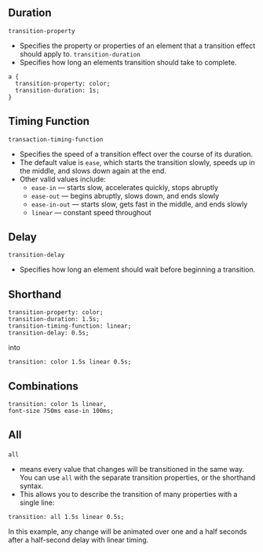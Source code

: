 ## Duration
`transition-property`
- Specifies the property or properties of an element that a transition effect should apply to.
`transition-duration`
- Specifies how long an elements transition should take to complete.
```
a {  
  transition-property: color;  
  transition-duration: 1s;  
}
```

## Timing Function
`transaction-timing-function`
- Specifies the speed of a transition effect over the course of its duration.
- The default value is `ease`, which starts the transition slowly, speeds up in the middle, and slows down again at the end.
- Other valid values include:
	- `ease-in` — starts slow, accelerates quickly, stops abruptly
	- `ease-out` — begins abruptly, slows down, and ends slowly
	- `ease-in-out` — starts slow, gets fast in the middle, and ends slowly
	- `linear` — constant speed throughout

## Delay
`transition-delay`
- Specifies how long an element should wait before beginning a transition.

## Shorthand
```
transition-property: color;
transition-duration: 1.5s;
transition-timing-function: linear;
transition-delay: 0.5s;
```
into 
```
transition: color 1.5s linear 0.5s;
```


## Combinations
```
transition: color 1s linear,
font-size 750ms ease-in 100ms;
```

## All
`all` 
- means every value that changes will be transitioned in the same way. You can use `all` with the separate transition properties, or the shorthand syntax. 
- This allows you to describe the transition of many properties with a single line:

```
transition: all 1.5s linear 0.5s;
```

In this example, any change will be animated over one and a half seconds after a half-second delay with linear timing.

